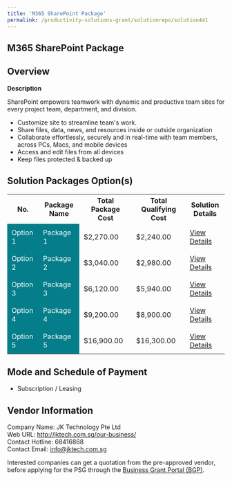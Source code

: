 ```yaml
---
title: 'M365 SharePoint Package'
permalink: /productivity-solutions-grant/solutionrepo/solution441
---
```


## M365 SharePoint Package

## Overview

**Description**

SharePoint empowers teamwork with dynamic and productive team sites for every project team, department, and division. 
- Customize site to streamline team's work. 
- Share files, data, news, and resources inside or outside organization
- Collaborate effortlessly, securely and in real-time with team members, across PCs, Macs, and mobile devices 
- Access and edit files from all devices
- Keep files protected & backed up

## Solution Packages Option(s)

<table>
<tr>
<th><b>No.</b></th>
<th><b>Package Name</b></th>
<th><b>Total Package Cost</b></th>
<th><b>Total Qualifying Cost</b></th>
<th><b>Solution Details</b></th>
</tr>
<tr>
<td style='padding: 10px; background-color: #037E8A; color: #FFFFFF;'>Option 1</td>
<td style='padding: 10px; background-color: #037E8A; color: #FFFFFF;'>Package 1</td>
<td style='padding: 10px;'>$2,270.00</td>
<td style='padding: 10px;'>$2,240.00</td>
<td style='padding: 10px;'><a href='/images/psg/JK_20220163_Desensitised_Annex_3_Part_1.pdf' target='_blank'>View Details</a></td>
</tr>
<tr>
<td style='padding: 10px; background-color: #037E8A; color: #FFFFFF;'>Option 2</td>
<td style='padding: 10px; background-color: #037E8A; color: #FFFFFF;'>Package 2</td>
<td style='padding: 10px;'>$3,040.00</td>
<td style='padding: 10px;'>$2,980.00</td>
<td style='padding: 10px;'><a href='/images/psg/JK_20220163_Desensitised_Annex_3_Part_2.pdf' target='_blank'>View Details</a></td>
</tr>
<tr>
<td style='padding: 10px; background-color: #037E8A; color: #FFFFFF;'>Option 3</td>
<td style='padding: 10px; background-color: #037E8A; color: #FFFFFF;'>Package 3</td>
<td style='padding: 10px;'>$6,120.00</td>
<td style='padding: 10px;'>$5,940.00</td>
<td style='padding: 10px;'><a href='/images/psg/JK_20220163_Desensitised_Annex_3_Part_3.pdf' target='_blank'>View Details</a></td>
</tr>
<tr>
<td style='padding: 10px; background-color: #037E8A; color: #FFFFFF;'>Option 4</td>
<td style='padding: 10px; background-color: #037E8A; color: #FFFFFF;'>Package 4</td>
<td style='padding: 10px;'>$9,200.00</td>
<td style='padding: 10px;'>$8,900.00</td>
<td style='padding: 10px;'><a href='/images/psg/JK_20220163_Desensitised_Annex_3_Part_4.pdf' target='_blank'>View Details</a></td>
</tr>
<tr>
<td style='padding: 10px; background-color: #037E8A; color: #FFFFFF;'>Option 5</td>
<td style='padding: 10px; background-color: #037E8A; color: #FFFFFF;'>Package 5</td>
<td style='padding: 10px;'>$16,900.00</td>
<td style='padding: 10px;'>$16,300.00</td>
<td style='padding: 10px;'><a href='/images/psg/JK_20220163_Desensitised_Annex_3_Part_5.pdf' target='_blank'>View Details</a></td>
</tr>
</table>

## Mode and Schedule of Payment

 - Subscription / Leasing

## Vendor Information

 Company Name: JK Technology Pte Ltd<br>Web URL: http://jktech.com.sg/our-business/ <br>Contact Hotline: 68416868 <br>Contact Email: info@jktech.com.sg <br>

Interested companies can get a quotation from the pre-approved vendor, before applying for the PSG through the <a href='https://www.businessgrants.gov.sg/' target='_blank' rel='noopener'>Business Grant Portal (BGP)</a>.

<script src="/jquery/resize-tables.js"></script>
